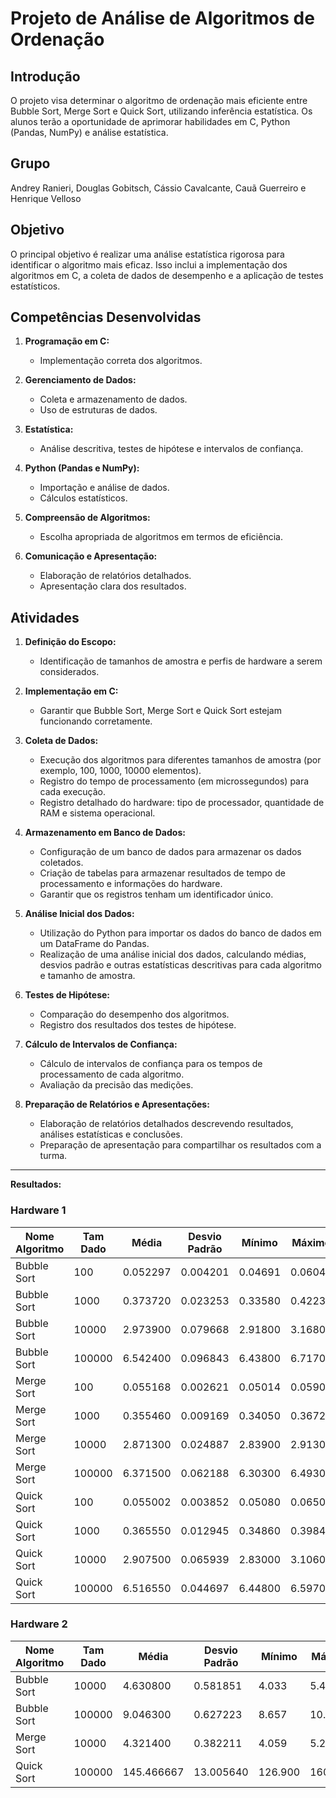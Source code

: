 # Projeto de Análise de Algoritmos de Ordenação

## Introdução

O projeto visa determinar o algoritmo de ordenação mais eficiente entre Bubble Sort, Merge Sort e Quick Sort, utilizando inferência estatística. Os alunos terão a oportunidade de aprimorar habilidades em C, Python (Pandas, NumPy) e análise estatística.

## Grupo
Andrey Ranieri, Douglas Gobitsch, Cássio Cavalcante, Cauã Guerreiro e Henrique Velloso

## Objetivo

O principal objetivo é realizar uma análise estatística rigorosa para identificar o algoritmo mais eficaz. Isso inclui a implementação dos algoritmos em C, a coleta de dados de desempenho e a aplicação de testes estatísticos.

## Competências Desenvolvidas

1. **Programação em C:**
   - Implementação correta dos algoritmos.

2. **Gerenciamento de Dados:**
   - Coleta e armazenamento de dados.
   - Uso de estruturas de dados.

3. **Estatística:**
   - Análise descritiva, testes de hipótese e intervalos de confiança.

4. **Python (Pandas e NumPy):**
   - Importação e análise de dados.
   - Cálculos estatísticos.

5. **Compreensão de Algoritmos:**
   - Escolha apropriada de algoritmos em termos de eficiência.

6. **Comunicação e Apresentação:**
   - Elaboração de relatórios detalhados.
   - Apresentação clara dos resultados.

## Atividades

1. **Definição do Escopo:**
   - Identificação de tamanhos de amostra e perfis de hardware a serem considerados.

2. **Implementação em C:**
   - Garantir que Bubble Sort, Merge Sort e Quick Sort estejam funcionando corretamente.

3. **Coleta de Dados:**
   - Execução dos algoritmos para diferentes tamanhos de amostra (por exemplo, 100, 1000, 10000 elementos).
   - Registro do tempo de processamento (em microssegundos) para cada execução.
   - Registro detalhado do hardware: tipo de processador, quantidade de RAM e sistema operacional.

4. **Armazenamento em Banco de Dados:**
   - Configuração de um banco de dados para armazenar os dados coletados.
   - Criação de tabelas para armazenar resultados de tempo de processamento e informações do hardware.
   - Garantir que os registros tenham um identificador único.

5. **Análise Inicial dos Dados:**
   - Utilização do Python para importar os dados do banco de dados em um DataFrame do Pandas.
   - Realização de uma análise inicial dos dados, calculando médias, desvios padrão e outras estatísticas descritivas para cada algoritmo e tamanho de amostra.

6. **Testes de Hipótese:**
   - Comparação do desempenho dos algoritmos.
   - Registro dos resultados dos testes de hipótese.

7. **Cálculo de Intervalos de Confiança:**
   - Cálculo de intervalos de confiança para os tempos de processamento de cada algoritmo.
   - Avaliação da precisão das medições.
   
8. **Preparação de Relatórios e Apresentações:**
   - Elaboração de relatórios detalhados descrevendo resultados, análises estatísticas e conclusões.
   - Preparação de apresentação para compartilhar os resultados com a turma.
--- 

**Resultados:**
### Hardware 1

| Nome Algoritmo | Tam Dado | Média    | Desvio Padrão | Mínimo  | Máximo  | Quantidade |
|----------------|----------|----------|---------------|---------|---------|------------|
| Bubble Sort    | 100      | 0.052297 | 0.004201      | 0.04691 | 0.06049 | 20         |
| Bubble Sort    | 1000     | 0.373720 | 0.023253      | 0.33580 | 0.42230 | 10         |
| Bubble Sort    | 10000    | 2.973900 | 0.079668      | 2.91800 | 3.16800 | 10         |
| Bubble Sort    | 100000   | 6.542400 | 0.096843      | 6.43800 | 6.71700 | 10         |
| Merge Sort     | 100      | 0.055168 | 0.002621      | 0.05014 | 0.05900 | 20         |
| Merge Sort     | 1000     | 0.355460 | 0.009169      | 0.34050 | 0.36720 | 10         |
| Merge Sort     | 10000    | 2.871300 | 0.024887      | 2.83900 | 2.91300 | 10         |
| Merge Sort     | 100000   | 6.371500 | 0.062188      | 6.30300 | 6.49300 | 10         |
| Quick Sort     | 100      | 0.055002 | 0.003852      | 0.05080 | 0.06508 | 20         |
| Quick Sort     | 1000     | 0.365550 | 0.012945      | 0.34860 | 0.39840 | 20         |
| Quick Sort     | 10000    | 2.907500 | 0.065939      | 2.83000 | 3.10600 | 20         |
| Quick Sort     | 100000   | 6.516550 | 0.044697      | 6.44800 | 6.59700 | 20         |

### Hardware 2

| Nome Algoritmo | Tam Dado | Média      | Desvio Padrão | Mínimo  | Máximo  | Quantidade |
|----------------|----------|------------|---------------|---------|---------|------------|
| Bubble Sort    | 10000    | 4.630800   | 0.581851      | 4.033   | 5.445   | 10         |
| Bubble Sort    | 100000   | 9.046300   | 0.627223      | 8.657   | 10.810  | 10         |
| Merge Sort     | 10000    | 4.321400   | 0.382211      | 4.059   | 5.232   | 10         |
| Quick Sort     | 100000   | 145.466667 | 13.005640     | 126.900 | 160.000 | 6          |
